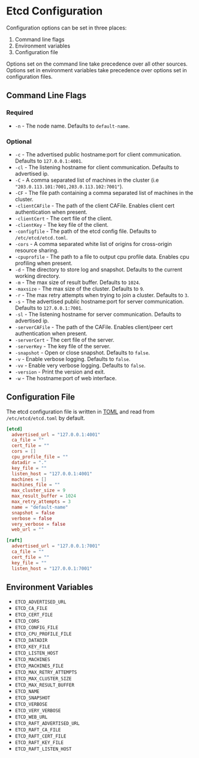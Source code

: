 # Etcd Configuration

Configuration options can be set in three places:

 1. Command line flags
 2. Environment variables
 3. Configuration file

Options set on the command line take precedence over all other sources.
Options set in environment variables take precedence over options set in
configuration files.

## Command Line Flags

### Required

* `-n` - The node name. Defaults to `default-name`.

### Optional

* `-c` - The advertised public hostname:port for client communication. Defaults to `127.0.0.1:4001`.
* `-cl` - The listening hostname for client communication. Defaults to advertised ip.
* `-C` - A comma separated list of machines in the cluster (i.e `"203.0.113.101:7001,203.0.113.102:7001"`).
* `-CF` - The file path containing a comma separated list of machines in the cluster.
* `-clientCAFile` - The path of the client CAFile. Enables client cert authentication when present.
* `-clientCert` - The cert file of the client.
* `-clientKey` - The key file of the client.
* `-configfile` - The path of the etcd config file. Defaults to `/etc/etcd/etcd.toml`.
* `-cors` - A comma separated white list of origins for cross-origin resource sharing.
* `-cpuprofile` - The path to a file to output cpu profile data. Enables cpu profiling when present.
* `-d` - The directory to store log and snapshot. Defaults to the current working directory.
* `-m` - The max size of result buffer. Defaults to `1024`.
* `-maxsize` - The max size of the cluster. Defaults to `9`.
* `-r` - The max retry attempts when trying to join a cluster. Defaults to `3`.
* `-s` - The advertised public hostname:port for server communication. Defaults to `127.0.0.1:7001`.
* `-sl` - The listening hostname for server communication. Defaults to advertised ip.
* `-serverCAFile` - The path of the CAFile. Enables client/peer cert authentication when present.
* `-serverCert` - The cert file of the server.
* `-serverKey` - The key file of the server.
* `-snapshot` - Open or close snapshot. Defaults to `false`.
* `-v` - Enable verbose logging. Defaults to `false`.
* `-vv` - Enable very verbose logging. Defaults to `false`.
* `-version` - Print the version and exit.
* `-w` - The hostname:port of web interface.

## Configuration File

The etcd configuration file is written in [TOML](https://github.com/mojombo/toml)
and read from `/etc/etcd/etcd.toml` by default.

```TOML
[etcd]
  advertised_url = "127.0.0.1:4001"
  ca_file = ""
  cert_file = ""
  cors = []
  cpu_profile_file = ""
  datadir = "."
  key_file = ""
  listen_host = "127.0.0.1:4001"
  machines = []
  machines_file = ""
  max_cluster_size = 9
  max_result_buffer = 1024
  max_retry_attempts = 3
  name = "default-name"
  snapshot = false
  verbose = false
  very_verbose = false
  web_url = ""

[raft]
  advertised_url = "127.0.0.1:7001"
  ca_file = ""
  cert_file = ""
  key_file = ""
  listen_host = "127.0.0.1:7001"
```

## Environment Variables

 * `ETCD_ADVERTISED_URL`
 * `ETCD_CA_FILE`
 * `ETCD_CERT_FILE`
 * `ETCD_CORS`
 * `ETCD_CONFIG_FILE`
 * `ETCD_CPU_PROFILE_FILE`
 * `ETCD_DATADIR`
 * `ETCD_KEY_FILE`
 * `ETCD_LISTEN_HOST`
 * `ETCD_MACHINES`
 * `ETCD_MACHINES_FILE`
 * `ETCD_MAX_RETRY_ATTEMPTS`
 * `ETCD_MAX_CLUSTER_SIZE`
 * `ETCD_MAX_RESULT_BUFFER`
 * `ETCD_NAME`
 * `ETCD_SNAPSHOT`
 * `ETCD_VERBOSE`
 * `ETCD_VERY_VERBOSE`
 * `ETCD_WEB_URL`
 * `ETCD_RAFT_ADVERTISED_URL`
 * `ETCD_RAFT_CA_FILE`
 * `ETCD_RAFT_CERT_FILE`
 * `ETCD_RAFT_KEY_FILE`
 * `ETCD_RAFT_LISTEN_HOST`
